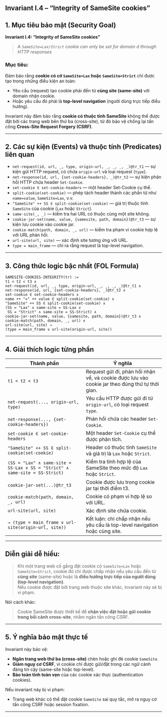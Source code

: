 **Invariant I.4 – “Integrity of SameSite cookies”**
---

## 1. Mục tiêu bảo mật (Security Goal)

**Invariant I.4: “Integrity of SameSite cookies”**

> *A `SameSite=Lax/Strict` cookie can only be set for domain d through HTTP responses*

### Mục tiêu:
Đảm bảo rằng **cookie có cờ `SameSite=Lax` hoặc `SameSite=Strict`** chỉ được tạo trong những điều kiện an toàn:
- Yêu cầu (request) tạo cookie phải đến từ **cùng site (same-site)** với domain nhận cookie.
- Hoặc yêu cầu đó phải là **top-level navigation** (người dùng trực tiếp điều hướng).

Invariant này đảm bảo rằng **cookie có thuộc tính SameSite** không thể được đặt bởi các trang web bên thứ ba (cross-site), từ đó bảo vệ chống lại tấn công **Cross-Site Request Forgery (CSRF)**.

---

## 2. Các sự kiện (Events) và thuộc tính (Predicates) liên quan

- `net-request(id, url, _, type, origin-url, _, _, _, _)@tr_t1` — sự kiện gửi HTTP request, có chứa `origin-url` và loại request (`type`).
- `net-response(id, url, {set-cookie-headers}, _)@tr_t2` — sự kiện phản hồi HTTP chứa header `Set-Cookie`.
- `set-cookie ∈ set-cookie-headers` — một header Set-Cookie cụ thể.
- `split-cookie(set-cookie)` — phép tách header thành các phần tử như `name=value`, `SameSite=Lax`, v.v.
- `"SameSite" ++ SS ∈ split-cookie(set-cookie)` — giá trị thuộc tính `SameSite` của cookie (`Lax` hoặc `Strict`).
- `same-site(_, _)` — kiểm tra hai URL có thuộc cùng một site không.
- `cookie-jar-set(name, value, {samesite, path, domain})@tr_t3` — sự kiện lưu cookie vào cookie jar.
- `cookie-match(path, domain, _, url)` — kiểm tra phạm vi cookie hợp lệ với URL phản hồi.
- `url-site(url, site)` — xác định site tương ứng với URL.
- `type = main_frame` — chỉ ra rằng request là top-level navigation.

---

## 3. Công thức logic bậc nhất (FOL Formula)

```
SAMESITE-COOKIES-INTEGRITY(tr) :=
t1 < t2 < t3 ∧
net-request(id, url, _, type, origin-url, _, _, _, _)@tr_t1 ∧
net-response(id, url, {set-cookie-headers}, _)@tr_t2 ∧
set-cookie ∈ set-cookie-headers ∧
name ++ "=" ++ value ∈ split-cookie(set-cookie) ∧
"SameSite" ++ SS ∈ split-cookie(set-cookie) ∧
(SS = "Lax" ∧ same-site = SS-Lax ∨
 SS = "Strict" ∧ same-site = SS-Strict) ∧
cookie-jar-set(name, value, {samesite, path, domain})@tr_t3 ∧
cookie-match(path, domain, _, url) ∧
url-site(url, site) →
(type = main_frame ∨ url-site(origin-url, site))
```

---

## 4. Giải thích logic từng phần

| Thành phần | Ý nghĩa |
|------------|---------|
| `t1 < t2 < t3` | Request gửi đi, phản hồi nhận về, và cookie được lưu vào cookie jar theo đúng thứ tự thời gian. |
| `net-request(..., origin-url, type)` | Yêu cầu HTTP được gửi đi từ `origin-url`, có loại request `type`. |
| `net-response(..., {set-cookie-headers})` | Phản hồi chứa các header `Set-Cookie`. |
| `set-cookie ∈ set-cookie-headers` | Một header `Set-Cookie` cụ thể được phân tích. |
| `"SameSite" ++ SS ∈ split-cookie(set-cookie)` | Header có thuộc tính `SameSite` và giá trị là `Lax` hoặc `Strict`. |
| `(SS = "Lax" ∧ same-site = SS-Lax ∨ SS = "Strict" ∧ same-site = SS-Strict)` | Kiểm tra tính hợp lệ của SameSite theo mức độ `Lax` hoặc `Strict`. |
| `cookie-jar-set(...)@tr_t3` | Cookie được lưu trong cookie jar tại thời điểm t3. |
| `cookie-match(path, domain, _, url)` | Cookie có phạm vi hợp lệ so với URL. |
| `url-site(url, site)` | Xác định site chứa cookie. |
| `→ (type = main_frame ∨ url-site(origin-url, site))` | Kết luận: chỉ chấp nhận nếu yêu cầu là top-level navigation hoặc cùng site. |

---

## Diễn giải dễ hiểu:

> Khi một trang web cố gắng đặt cookie có `SameSite=Lax` hoặc `SameSite=Strict`, cookie đó chỉ được chấp nhận nếu yêu cầu đến từ **cùng site** (same-site) hoặc là **điều hướng trực tiếp của người dùng (top-level navigation)**.  
> Nếu cookie được đặt bởi trang web thuộc site khác, invariant này sẽ bị vi phạm.

Nói cách khác:
> Cookie SameSite được thiết kế để **chặn việc đặt hoặc gửi cookie trong bối cảnh cross-site**, nhằm ngăn tấn công CSRF.

---

## 5. Ý nghĩa bảo mật thực tế

Invariant này bảo vệ:
- **Ngăn trang web thứ ba (cross-site)** chèn hoặc ghi đè cookie `SameSite`.  
- **Giảm nguy cơ CSRF**, vì cookie chỉ được gửi/đặt trong các ngữ cảnh đáng tin cậy (same-site hoặc top-level).  
- **Bảo toàn tính toàn vẹn** của các cookie xác thực (authentication cookies).

Nếu invariant này bị vi phạm:
- Trang web khác có thể đặt cookie `SameSite` sai quy tắc, mở ra nguy cơ tấn công CSRF hoặc session fixation.

---
